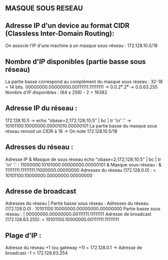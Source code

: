 ## MASQUE SOUS RESEAU

## Adresse IP d'un device au format CIDR (Classless Inter-Domain Routing):
On associe l'IP d'une machine à un masque sous-réseau : 172.128.10.5/18

## Nombre d'IP disponibles (partie basse sous réseau)
La partie basse correspond au complément du masque sous réseau : 32-18 = 14 bits.
00000000.00000000.00111111.11111111 -> 0.0.2⁶.2⁸ -> 0.0.63.255
Nombre d'IP disponibles : (64 x 256) - 2 = 16382

## Adresse IP du réseau :
172.128.10.5 -> echo "obase=2;172;128;10;5" | bc | tr '\n' '.' -> 10101100.10000000.00001010.00000101
La partie basse du masque sous réseau renvoit un CIDR à 18 -> On note 172.128.10.5/18

## Adresses du réseau :
Adresse IP & Masque de sous réseau
echo "obase=2;172;128;10;5" | bc | tr '\n' '.' :    11000000.10101000.00000000.00000101 &
Masque sous-réseau :                              & 11111111.11111111.11000000.00000000
Adresses du réseau (172.128.0.0) :                = 10101100.10000000.00000000.00000000
                                                                          
## Adresse de broadcast 
Adresses du réseau | Partie basse sous réseau :
Adresses du réseau (172.128.0.0) :        10101100.10000000.00000000.00000000
Partie basse sous réseau :              | 00000000.00000000.00111111.11111111
Adresse de broadcast (172.128.63.255):  = 10101100.10000000.00111111.11111111

## Plage d'IP :
Adresse du réseau +1 (ou gateway +1) = 172.128.0.1 -> Adresse de broadcast -1 = 172.128.63.254

